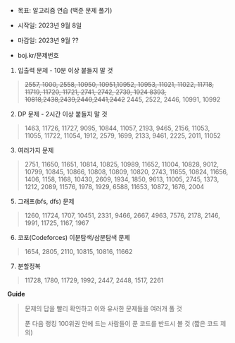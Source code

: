 
- 목표: 알고리즘 연습 (백준 문제 풀기)
- 시작일: 2023년 9월 8일
- 마감일: 2023년 9월 ??

- boj.kr/문제번호
1. 입출력 문제 - 10분 이상 붙들지 말 것
>~~2557, 1000, 2558, 10950, 10951,10952, 10953, 11021, 11022, 11718, 11719, 11720, 11721, 2741, 2742, 2739, 1924
8393, 10818,2438,2439,2440,2441,2442~~ 2445, 2522, 2446, 10991, 10992
 
2. DP 문제 - 2시간 이상 붙들지 말 것
>1463, 11726, 11727, 9095, 10844, 11057, 2193, 9465, 2156, 11053, 11055, 11722, 11054, 1912, 2579, 1699, 2133, 9461, 2225, 2011, 11052

3. 여러가지 문제
>2751, 11650, 11651, 10814, 10825, 10989, 11652, 11004, 10828, 9012, 10799, 10845, 10866, 10808, 10809, 10820, 2743, 11655, 10824, 11656, 1406, 1158, 1168, 10430, 2609, 1934, 1850, 9613, 11005, 2745, 1373, 1212, 2089, 11576, 1978, 1929, 6588, 11653, 10872, 1676, 2004

5. 그래프(bfs, dfs) 문제
>1260, 11724, 1707, 10451, 2331, 9466, 2667, 4963, 7576, 2178, 2146, 1991, 11725, 1167, 1967

6. 코포(Codeforces) 이분탐색/삼분탐색 문제
>1654, 2805, 2110, 10815, 10816, 11662

7. 분할정복
>11728, 1780, 11729, 1992, 2447, 2448, 1517, 2261

__Guide__
>문제의 답을 빨리 확인하고 이와 유사한 문제들을 여러개 풀 것
>
>푼 다음 랭킹 100위권 안에 드는 사람들이 푼 코드를 반드시 볼 것 (짧은 코드 제외)
